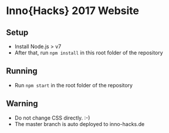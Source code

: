 # Inno{Hacks} 2017 Website

## Setup 

* Install Node.js > v7
* After that, run `npm install` in this root folder of the repository

## Running

* Run `npm start` in the root folder of the repository

## Warning
* Do not change CSS directly. :-)
* The master branch is auto deployed to inno-hacks.de
